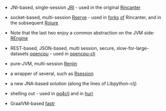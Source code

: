 
- JNI-based, single-session [JRI](https://www.rforge.net/JRI/) - used in the original [Rincanter](https://github.com/jolby/rincanter)

- socket-based, multi-session [Rserve](https://github.com/s-u/Rserve) - used in [forks](https://github.com/svarcheg/rincanter) [of](https://github.com/skm-ice/rincanter) Rincanter, and in the subsequent [Rojure](https://github.com/behrica/rojure)

- Note that the last two enjoy a common abstraction on the JVM side: [REngine](https://github.com/s-u/REngine)

- REST-based, JSON-based, multi session, secure, slow-for-large-datasets [opencpu](https://www.opencpu.org) - used in [opencpu-clj](https://github.com/behrica/opencpu-clj)

- pure-JVM, multi-session [Renjin](https://www.renjin.org)

- a wrapper of several, such as [Rsession](https://github.com/yannrichet/rsession)

- a new JNA-based solution (along the lines of Libpython-clj)

- shelling out - used in [gg4clj](https://github.com/JonyEpsilon/gg4clj) and in [huri](https://github.com/sbelak/huri)

- GraalVM-based [fastr](https://www.rforge.net/Rserve/doc.html)
